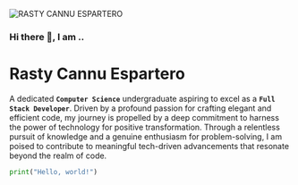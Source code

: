 ![RASTY CANNU ESPARTERO](https://github.com/RastyFullStaxx/RastyFullStaxx/assets/133841842/843c0b91-93b6-48f3-9437-1069f2f2e086)

### Hi there 👋, I am ..

# Rasty Cannu Espartero
  A dedicated __`Computer Science`__ undergraduate aspiring to excel as a __`Full Stack Developer`__. Driven by a profound passion for crafting elegant and efficient code, my journey is propelled by a deep commitment to harness the power of technology for positive transformation. Through a relentless pursuit of knowledge and a genuine enthusiasm for problem-solving, I am poised to contribute to meaningful tech-driven advancements that resonate beyond the realm of code.
  
```python
print("Hello, world!")
```
